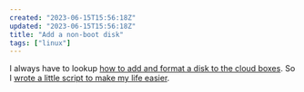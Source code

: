 ```yaml
---
created: "2023-06-15T15:56:18Z"
updated: "2023-06-15T15:56:18Z"
title: "Add a non-boot disk"
tags: ["linux"]
---
```


I always have to lookup [how to add and format a disk to the cloud boxes](https://cloud.google.com/compute/docs/disks/format-mount-disk-linux). So I [wrote a little script to make my life easier](https://gist.github.com/metaist/c727dc3946880c4d31de2b571801f534).

<script src="https://gist.github.com/metaist/c727dc3946880c4d31de2b571801f534.js"></script>
